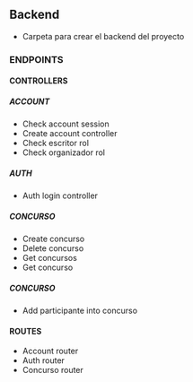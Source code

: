 ## Backend
- Carpeta para crear el backend del proyecto


### ENDPOINTS
#### CONTROLLERS
##### ACCOUNT
- Check account session
- Create account controller
- Check escritor rol
- Check organizador rol

##### AUTH
- Auth login controller

##### CONCURSO
- Create concurso
- Delete concurso
- Get concursos
- Get concurso

##### CONCURSO
- Add participante into concurso


#### ROUTES
- Account router
- Auth router
- Concurso router

